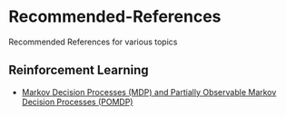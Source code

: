 # Recommended-References
Recommended References for various topics

## Reinforcement Learning
* <a href="https://www.pomdp.org/">Markov Decision Processes (MDP) and Partially Observable Markov Decision Processes (POMDP)</a>

